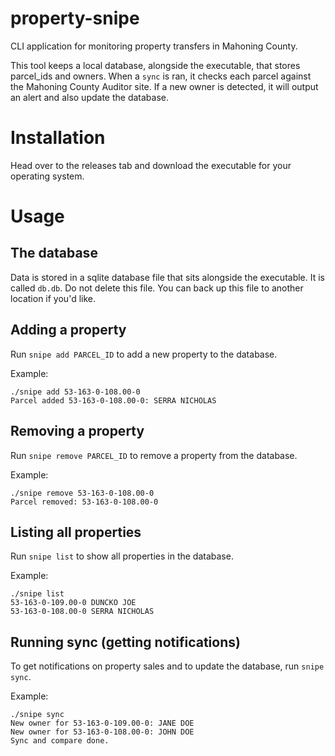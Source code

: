 # property-snipe
CLI application for monitoring property transfers in Mahoning County.

This tool keeps a local database, alongside the executable, that stores parcel_ids and owners. When a `sync` is ran, it checks each parcel against the Mahoning County Auditor site. If a new owner is detected, it will output an alert and also update the database.

# Installation
Head over to the releases tab and download the executable for your operating system.

# Usage

## The database
Data is stored in a sqlite database file that sits alongside the executable. It is called `db.db`. Do not delete this file. You can back up this file to another location if you'd like.

## Adding a property
Run `snipe add PARCEL_ID` to add a new property to the database.

Example:
```
./snipe add 53-163-0-108.00-0
Parcel added 53-163-0-108.00-0: SERRA NICHOLAS
```

## Removing a property
Run `snipe remove PARCEL_ID` to remove a property from the database.

Example:
```
./snipe remove 53-163-0-108.00-0
Parcel removed: 53-163-0-108.00-0
```

## Listing all properties
Run `snipe list` to show all properties in the database.

Example:
```
./snipe list
53-163-0-109.00-0 DUNCKO JOE
53-163-0-108.00-0 SERRA NICHOLAS
```

## Running sync (getting notifications)
To get notifications on property sales and to update the database, run `snipe sync`.

Example:
```
./snipe sync
New owner for 53-163-0-109.00-0: JANE DOE
New owner for 53-163-0-108.00-0: JOHN DOE
Sync and compare done.
```
